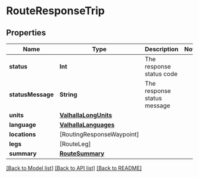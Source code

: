 # RouteResponseTrip

## Properties
Name | Type | Description | Notes
------------ | ------------- | ------------- | -------------
**status** | **Int** | The response status code | 
**statusMessage** | **String** | The response status message | 
**units** | [**ValhallaLongUnits**](ValhallaLongUnits.md) |  | 
**language** | [**ValhallaLanguages**](ValhallaLanguages.md) |  | 
**locations** | [RoutingResponseWaypoint] |  | 
**legs** | [RouteLeg] |  | 
**summary** | [**RouteSummary**](RouteSummary.md) |  | 

[[Back to Model list]](../README.md#documentation-for-models) [[Back to API list]](../README.md#documentation-for-api-endpoints) [[Back to README]](../README.md)


